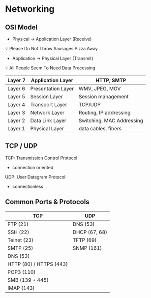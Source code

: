 # Networking

## OSI Model

* Physical → Application Layer (Receive)

💡 Please Do Not Throw Sausages Pizza Away

* Application → Physical Layer (Transmit)

💡 All People Seem To Need Data Processing

| Layer 7 | Application Layer  | HTTP, SMTP                |
| ------- | ------------------ | ------------------------- |
| Layer 6 | Presentation Layer | WMV, JPEG, MOV            |
| Layer 5 | Session Layer      | Session management        |
| Layer 4 | Transport Layer    | TCP/UDP                   |
| Layer 3 | Network Layer      | Routing, IP addressing    |
| Layer 2 | Data Link Layer    | Switching, MAC Addressing |
| Layer 1 | Physical Layer     | data cables, fibers       |

## TCP / UDP

TCP: Transmission Control Protocol

* connection oriented

UDP: User Datagram Protocol

* connectionless

## Common Ports & Protocols

| TCP                     | UDP           |
| ----------------------- | ------------- |
| FTP (21)                | DNS (53)      |
| SSH (22)                | DHCP (67, 68) |
| Telnet (23)             | TFTP (69)     |
| SMTP (25)               | SNMP (161)    |
| DNS (53)                |               |
| HTTP (80) / HTTPS (443) |               |
| POP3 (110)              |               |
| SMB (139 + 445)         |               |
| IMAP (143)              |               |
